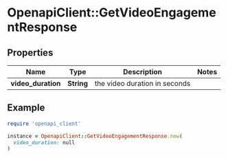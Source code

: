 # OpenapiClient::GetVideoEngagementResponse

## Properties

| Name | Type | Description | Notes |
| ---- | ---- | ----------- | ----- |
| **video_duration** | **String** | the video duration in seconds |  |

## Example

```ruby
require 'openapi_client'

instance = OpenapiClient::GetVideoEngagementResponse.new(
  video_duration: null
)
```

